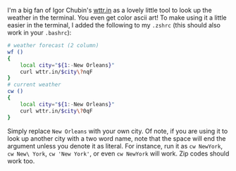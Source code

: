 I'm a big fan of Igor Chubin's [wttr.in](https://wttr.in/) as a lovely little tool to look up the weather in the terminal. You even get color ascii art! To make using it a little easier in the terminal, I added the following to my `.zshrc` (this should also work in your `.bashrc`):

```bash
# weather forecast (2 column)
wf ()
{
    local city="${1:-New Orleans}"
    curl wttr.in/$city\?nqF
}
# current weather
cw ()
{
    local city="${1:-New Orleans}"
    curl wttr.in/$city\?0qF
}
```

Simply replace `New Orleans` with your own city. Of note, if you are using it to look up another city with a two word name, note that the space will end the argument unless you denote it as literal. For instance, run it as `cw NewYork`, `cw New\ York`, `cw 'New York'`, or even `cw NewYork` will work. Zip codes should work too.
